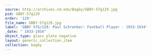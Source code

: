 ```yaml
---
source: http://archives.nd.edu/Bagby/GBBY-57g129.jpg
pid: GBBY-57g129
order: '129'
file_name: GBBY-57g129.jpg
label: 'GBBY 57G/129: Paul Schrenker: Football Player - 1933-1934'
_date: " 1933-1934"
object_type: glass plate negative
layout: generic_collection_item
collection: bagby
---
```

